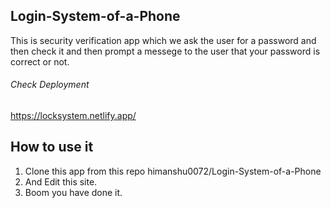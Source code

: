 ## Login-System-of-a-Phone
This is security verification app which we ask the user for a password and then check it
and then prompt a messege to the user that your password is correct or not. 

###### Check  Deployment
https://locksystem.netlify.app/

## How to use it
1) Clone this app from this repo himanshu0072/Login-System-of-a-Phone
2) And Edit this site.
3) Boom you have done it.


 
